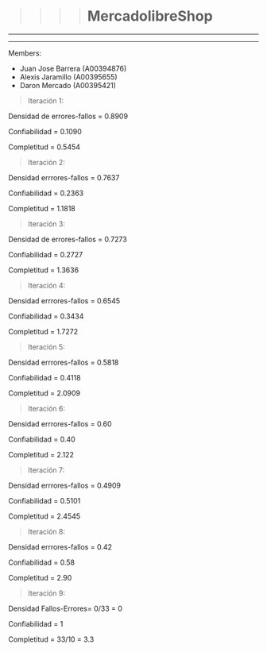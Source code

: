 >>>> # MercadolibreShop
***
***

Members:
- Juan Jose Barrera (A00394876)
- Alexis Jaramillo (A00395655)
- Daron Mercado (A00395421)


>Iteración 1:

Densidad de errores-fallos = 0.8909

Confiabilidad = 0.1090

Completitud = 0.5454

>Iteración 2:

Densidad errrores-fallos = 0.7637

Confiabilidad = 0.2363

Completitud = 1.1818

>Iteración 3:

Densidad de errores-fallos = 0.7273

Confiabilidad = 0.2727

Completitud = 1.3636


>Iteración 4:

Densidad errrores-fallos = 0.6545

Confiabilidad = 0.3434

Completitud = 1.7272

>Iteración 5:

Densidad errrores-fallos = 0.5818

Confiabilidad = 0.4118

Completitud = 2.0909

>Iteración 6:

Densidad errrores-fallos = 0.60

Confiabilidad = 0.40

Completitud = 2.122


>Iteración 7:

Densidad errrores-fallos = 0.4909

Confiabilidad = 0.5101

Completitud = 2.4545

>Iteración 8:

Densidad errrores-fallos = 0.42

Confiabilidad = 0.58

Completitud = 2.90

>Iteración 9:

Densidad Fallos-Errores= 0/33 = 0

Confiabilidad = 1

Completitud = 33/10 = 3.3

